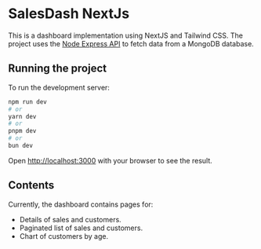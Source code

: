 # SalesDash NextJs
This is a dashboard implementation using NextJS and Tailwind CSS. The project uses the [Node Express API](https://github.com/lucassavioli/salesdash-node-backend) to fetch data from a MongoDB database.

## Running the project

To run the development server:

```bash
npm run dev
# or
yarn dev
# or
pnpm dev
# or
bun dev
```

Open [http://localhost:3000](http://localhost:3000) with your browser to see the result.

## Contents

Currently, the dashboard contains pages for:

* Details of sales and customers.
* Paginated list of sales and customers.
* Chart of customers by age.
